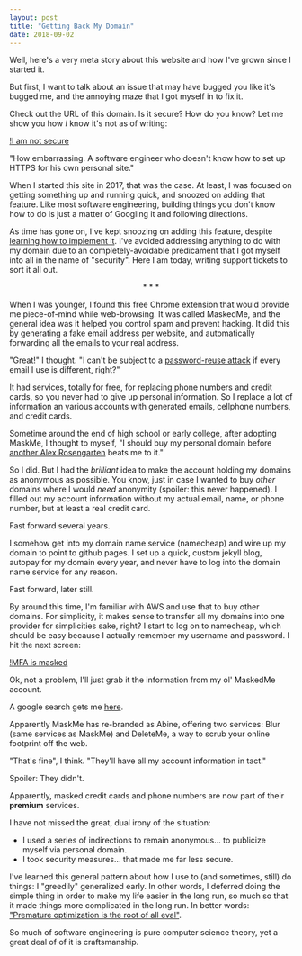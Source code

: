 ```yaml
---
layout: post
title: "Getting Back My Domain"
date: 2018-09-02
---
```


Well, here's a very meta story about this website and how I've grown since I started it. 

But first, I want to talk about an issue that may have bugged you like it's bugged me, and the annoying maze that I got 
myself in to fix it. 

Check out the URL of this domain. Is it secure? How do you know? Let me show you how *I* know it's not as of writing: 

[!I am not secure](_assets/alex-is-not-secure.png)

"How embarrassing. A software engineer who doesn't know how to set up HTTPS for his own personal site."

When I started this site in 2017, that was the case. At least, I was focused on getting something up and running quick, 
and snoozed on adding that feature. Like most software engineering, building things you don't know how to do is just a 
matter of Googling it and following directions. 

As time has gone on, I've kept snoozing on adding this feature, despite 
[learning how to implement it](https://github.blog/2018-05-01-github-pages-custom-domains-https/).
I've avoided addressing anything to do with my domain due to an completely-avoidable predicament that I got 
myself into all in the name of "security". Here I am today, writing support tickets to sort it all out.

<center>* * * </center>

When I was younger, I found this free Chrome extension that would provide me piece-of-mind while web-browsing. It was 
called MaskedMe, and the general idea was it helped you control spam and prevent hacking. It did this by generating a fake 
email address per website, and automatically forwarding all the emails to your real address. 

"Great!" I thought. "I can't be subject to a [password-reuse attack](https://xkcd.com/792/) if every email I use is different, right?"

It had services, totally for free, for replacing phone numbers and credit cards, so you never had to give up personal information. 
So I replace a lot of information an various accounts with generated emails, cellphone numbers, and credit cards. 

Sometime around the end of high school or early college, after adopting MaskMe, I thought to myself,
 "I should buy my personal domain before [another Alex Rosengarten](https://www.facebook.com/public/Alex-Rosengarten) beats me to it."

So I did. But I had the *brilliant* idea to make the account holding my domains as anonymous as possible. 
You know, just in case I wanted to buy *other* domains where I would *need* anonymity (spoiler: this never happened). 
I filled out my account information without my actual email, name, or phone number, but at least a real credit card.


Fast forward several years. 

I somehow get into my domain name service (namecheap) and wire up my domain to point to github pages. I set up a quick, 
custom jekyll blog, autopay for my domain every year, and never have to log into the domain name service for any reason. 

Fast forward, later still.

By around this time, I'm familiar with AWS and use that to buy other domains. For simplicity, it makes sense to transfer 
all my domains into one provider for simplicities sake, right? 
I start to log on to namecheap, which should be easy because I actually remember my username and password. 
I hit the next screen: 

[!MFA is masked](_assets/namecheap-mfa-masked.png)

Ok, not a problem, I'll just grab it the information from my ol' MaskedMe account. 

A google search gets me [here](https://www.abine.com/).

Apparently MaskMe has re-branded as Abine, offering two services: Blur (same services as MaskMe) and DeleteMe, a way to 
scrub your online footprint off the web.

"That's fine", I think. "They'll have all my account information in tact."

Spoiler: They didn't. 

Apparently, masked credit cards and phone numbers are now part of their **premium** services. 





I have not missed the great, dual irony of the situation: 
- I used a series of indirections to remain anonymous... to publicize myself via personal domain. 
- I took security measures... that made me far less secure.



I've learned this general pattern about how I use to (and sometimes, still) do things: I "greedily" generalized early. 
In other words, I deferred doing the simple thing in order to make my life easier in the long run, so much so that it made things more complicated in the long run. 
In better words: ["Premature optimization is the root of all eval"](https://en.wikiquote.org/wiki/Donald_Knuth#Computer_Programming_as_an_Art_(1974)).

So much of software engineering is pure computer science theory, yet a great deal of of it is craftsmanship. 
